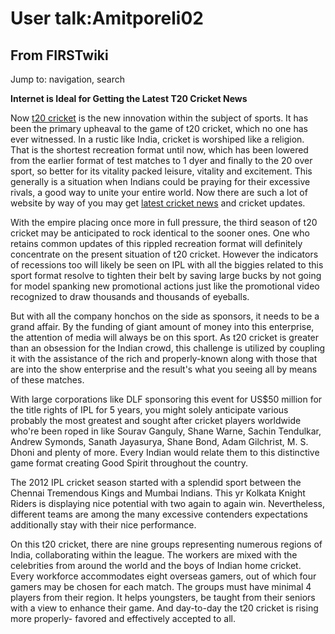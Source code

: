 # User talk:Amitporeli02

## From FIRSTwiki

Jump to: navigation, search

**Internet is Ideal for Getting the Latest T20 Cricket News**

Now [t20 cricket](http://www.myt20cricket.com/ "http://www.myt20cricket.com/") is the new innovation within the subject of sports. It has been the primary upheaval to the game of t20 cricket, which no one has ever witnessed. In a rustic like India, cricket is worshiped like a religion. That is the shortest recreation format until now, which has been lowered from the earlier format of test matches to 1 dyer and finally to the 20 over sport, so better for its vitality packed leisure, vitality and excitement. This generally is a situation when Indians could be praying for their excessive rivals, a good way to unite your entire world. Now there are such a lot of website by way of you may get [latest cricket news](http://www.falconarmy.com/mediawiki/index.php?title=User:Amitporeli02 "http://www.falconarmy.com/mediawiki/index.php?title=User:Amitporeli02") and cricket updates.

With the empire placing once more in full pressure, the third season of t20 cricket may be anticipated to rock identical to the sooner ones. One who retains common updates of this rippled recreation format will definitely concentrate on the present situation of t20 cricket. However the indicators of recessions too will likely be seen on IPL with all the biggies related to this sport format resolve to tighten their belt by saving large bucks by not going for model spanking new promotional actions just like the promotional video recognized to draw thousands and thousands of eyeballs.

But with all the company honchos on the side as sponsors, it needs to be a grand affair. By the funding of giant amount of money into this enterprise, the attention of media will always be on this sport. As t20 cricket is greater than an obsession for the Indian crowd, this challenge is utilized by coupling it with the assistance of the rich and properly-known along with those that are into the show enterprise and the result's what you seeing all by means of these matches.

With large corporations like DLF sponsoring this event for US$50 million for the title rights of IPL for 5 years, you might solely anticipate various probably the most greatest and sought after cricket players worldwide who're been roped in like Sourav Ganguly, Shane Warne, Sachin Tendulkar, Andrew Symonds, Sanath Jayasurya, Shane Bond, Adam Gilchrist, M. S. Dhoni and plenty of more. Every Indian would relate them to this distinctive game format creating Good Spirit throughout the country.

The 2012 IPL cricket season started with a splendid sport between the Chennai Tremendous Kings and Mumbai Indians. This yr Kolkata Knight Riders is displaying nice potential with two again to again win. Nevertheless, different teams are among the many excessive contenders expectations additionally stay with their nice performance.

On this t20 cricket, there are nine groups representing numerous regions of India, collaborating within the league. The workers are mixed with the celebrities from around the world and the boys of Indian home cricket. Every workforce accommodates eight overseas gamers, out of which four gamers may be chosen for each match. The groups must have minimal 4 players from their region. It helps youngsters, be taught from their seniors with a view to enhance their game. And day-to-day the t20 cricket is rising more properly- favored and effectively accepted to all.
